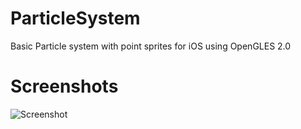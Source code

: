ParticleSystem
==============

Basic Particle system with point sprites for iOS using OpenGLES 2.0

Screenshots
============
![Screenshot](http://i.imgur.com/08MNRnh.png "Screenshot")
